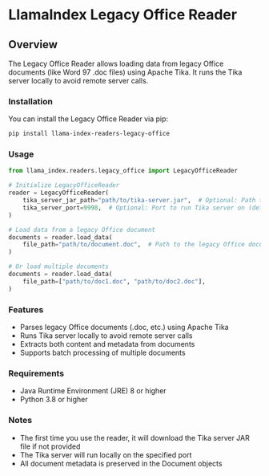 # LlamaIndex Legacy Office Reader

## Overview

The Legacy Office Reader allows loading data from legacy Office documents (like Word 97 .doc files) using Apache Tika. It runs the Tika server locally to avoid remote server calls.

### Installation

You can install the Legacy Office Reader via pip:

```bash
pip install llama-index-readers-legacy-office
```

### Usage

```python
from llama_index.readers.legacy_office import LegacyOfficeReader

# Initialize LegacyOfficeReader
reader = LegacyOfficeReader(
    tika_server_jar_path="path/to/tika-server.jar",  # Optional: Path to Tika server JAR
    tika_server_port=9998,  # Optional: Port to run Tika server on (default: 9998)
)

# Load data from a legacy Office document
documents = reader.load_data(
    file_path="path/to/document.doc",  # Path to the legacy Office document
)

# Or load multiple documents
documents = reader.load_data(
    file_path=["path/to/doc1.doc", "path/to/doc2.doc"],
)
```

### Features

- Parses legacy Office documents (.doc, etc.) using Apache Tika
- Runs Tika server locally to avoid remote server calls
- Extracts both content and metadata from documents
- Supports batch processing of multiple documents

### Requirements

- Java Runtime Environment (JRE) 8 or higher
- Python 3.8 or higher

### Notes

- The first time you use the reader, it will download the Tika server JAR file if not provided
- The Tika server will run locally on the specified port
- All document metadata is preserved in the Document objects
